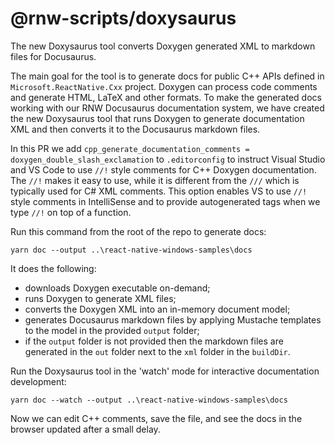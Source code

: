 # @rnw-scripts/doxysaurus

The new Doxysaurus tool converts Doxygen generated XML to markdown files for Docusaurus.

The main goal for the tool is to generate docs for public C++ APIs defined in `Microsoft.ReactNative.Cxx` project.
Doxygen can process code comments and generate HTML, LaTeX and other formats.
To make the generated docs working with our RNW Docusaurus documentation system, we have created the new Doxysaurus tool that runs Doxygen to generate documentation XML and then converts it to the Docusaurus markdown files.

In this PR we add `cpp_generate_documentation_comments = doxygen_double_slash_exclamation` to `.editorconfig` to instruct Visual Studio and VS Code to use `//!` style comments for C++ Doxygen documentation. The `//!` makes it easy to use, while it is different from the `///` which is typically used for C# XML comments. This option enables VS to use `//!` style comments in IntelliSense and to provide autogenerated tags when we type `//!` on top of a function.

Run this command from the root of the repo to generate docs:
```
yarn doc --output ..\react-native-windows-samples\docs
```
It does the following:
- downloads Doxygen executable on-demand;
- runs Doxygen to generate XML files;
- converts the Doxygen XML into an in-memory document model;
- generates Docusaurus markdown files by applying Mustache templates to the model in the provided `output` folder;
- if the `output` folder is not provided then the markdown files are generated in the `out` folder next to the `xml` folder in the `buildDir`.

Run the Doxysaurus tool in the 'watch' mode for interactive documentation development:
```
yarn doc --watch --output ..\react-native-windows-samples\docs
```
Now we can edit C++ comments, save the file, and see the docs in the browser updated after a small delay.
